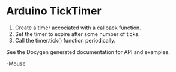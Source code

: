 Arduino TickTimer
=================

1. Create a timer accociated with a callback function.
2. Set the timer to expire after some number of ticks.
3. Call the timer.tick() function periodically.

See the Doxygen generated documentation for API and examples.

-Mouse

